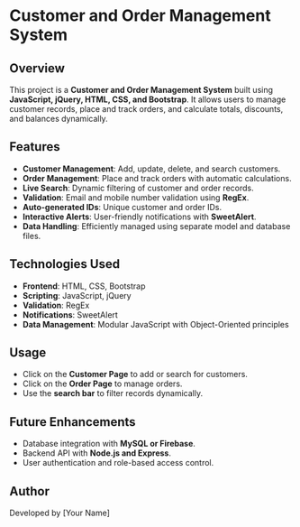 # Customer and Order Management System

## Overview
This project is a **Customer and Order Management System** built using **JavaScript, jQuery, HTML, CSS, and Bootstrap**. It allows users to manage customer records, place and track orders, and calculate totals, discounts, and balances dynamically.

## Features
- **Customer Management**: Add, update, delete, and search customers.
- **Order Management**: Place and track orders with automatic calculations.
- **Live Search**: Dynamic filtering of customer and order records.
- **Validation**: Email and mobile number validation using **RegEx**.
- **Auto-generated IDs**: Unique customer and order IDs.
- **Interactive Alerts**: User-friendly notifications with **SweetAlert**.
- **Data Handling**: Efficiently managed using separate model and database files.

## Technologies Used
- **Frontend**: HTML, CSS, Bootstrap
- **Scripting**: JavaScript, jQuery
- **Validation**: RegEx
- **Notifications**: SweetAlert
- **Data Management**: Modular JavaScript with Object-Oriented principles

## Usage
- Click on the **Customer Page** to add or search for customers.
- Click on the **Order Page** to manage orders.
- Use the **search bar** to filter records dynamically.

## Future Enhancements
- Database integration with **MySQL or Firebase**.
- Backend API with **Node.js and Express**.
- User authentication and role-based access control.

## Author
Developed by [Your Name]

